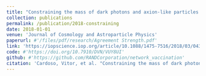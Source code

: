 ```yaml
---
title: "Constraining the mass of dark photons and axion-like particles through black-hole superradiance"
collection: publications
permalink: /publication/2018-constraining
date: 2018-01-01
venue: 'Journal of Cosmology and Astroparticle Physics'
paperurl: #'/files/pdf/research/Agreement Strength.pdf'
link: 'https://iopscience.iop.org/article/10.1088/1475-7516/2018/03/043/meta'
code: #'https://doi.org/10.7910/DVN/VUY8UI'
github: #'https://github.com/RANDCorporation/network_vaccination'
citation: 'Cardoso, Vitor, et al. "Constraining the mass of dark photons and axion-like particles through black-hole superradiance." Journal of Cosmology and Astroparticle Physics 2018.03 (2018): 043.'
---
```

